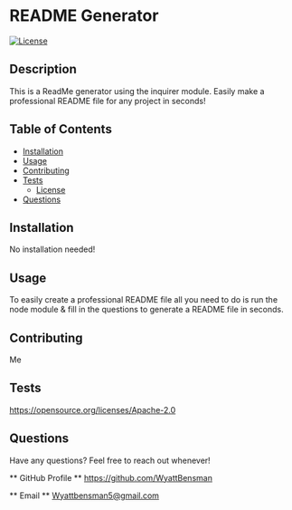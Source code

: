 # README Generator

  [![License](https://img.shields.io/badge/License-Apache_2.0-blue.svg)](https://opensource.org/licenses/Apache-2.0)

  ## Description

  This is a ReadMe generator using the inquirer module. Easily make a professional README file for any project in seconds!

  ## Table of Contents

  - [Installation](#installation)
  - [Usage](#usage)
  - [Contributing](#contributing)
  - [Tests](#tests)
    - [License](#license)
  - [Questions](#questions)

  ## Installation

  No installation needed!  

  ## Usage

  To easily create a professional README file all you need to do is run the node module & fill in the questions to generate a README file in seconds.

  ## Contributing 

  Me

  ## Tests

  https://opensource.org/licenses/Apache-2.0

  ## Questions
  Have any questions? Feel free to reach out whenever!

  ** GitHub Profile **
  https://github.com/WyattBensman

  ** Email **
  Wyattbensman5@gmail.com
    